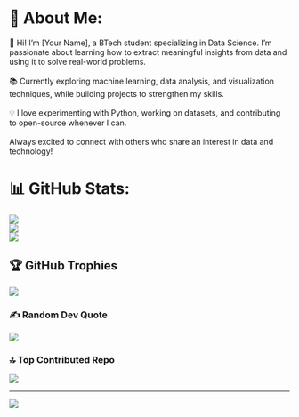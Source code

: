 # 💫 About Me:
👋 Hi! I’m [Your Name], a BTech student specializing in Data Science. I’m passionate about learning how to extract meaningful insights from data and using it to solve real-world problems.<br><br>📚 Currently exploring machine learning, data analysis, and visualization techniques, while building projects to strengthen my skills.<br><br>💡 I love experimenting with Python, working on datasets, and contributing to open-source whenever I can.<br><br>Always excited to connect with others who share an interest in data and technology!

# 📊 GitHub Stats:
![](https://github-readme-stats.vercel.app/api?username=abel3robinsonux&theme=dark&hide_border=false&include_all_commits=false&count_private=false)<br/>
![](https://nirzak-streak-stats.vercel.app/?user=abel3robinsonux&theme=dark&hide_border=false)<br/>
![](https://github-readme-stats.vercel.app/api/top-langs/?username=abel3robinsonux&theme=dark&hide_border=false&include_all_commits=false&count_private=false&layout=compact)

## 🏆 GitHub Trophies
![](https://github-profile-trophy.vercel.app/?username=abel3robinsonux&theme=radical&no-frame=false&no-bg=true&margin-w=4)

### ✍️ Random Dev Quote
![](https://quotes-github-readme.vercel.app/api?type=horizontal&theme=radical)

### 🔝 Top Contributed Repo
![](https://github-contributor-stats.vercel.app/api?username=abel3robinsonux&limit=5&theme=dark&combine_all_yearly_contributions=true)

---
[![](https://visitcount.itsvg.in/api?id=abel3robinsonux&icon=0&color=0)](https://visitcount.itsvg.in)

<!-- Proudly created with GPRM ( https://gprm.itsvg.in ) -->

